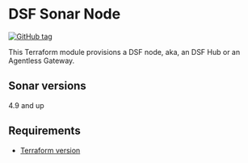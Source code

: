# DSF Sonar Node
[![GitHub tag](https://img.shields.io/github/v/tag/imperva/dsfkit.svg)](https://github.com/imperva/dsfkit/tags)

This Terraform module provisions a DSF node, aka, an DSF Hub or an Agentless Gateway.

## Sonar versions
4.9 and up

## Requirements
* [Terraform version](versions.tf)
